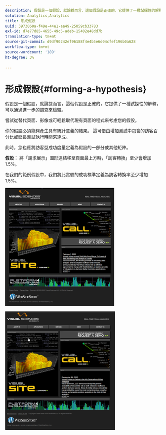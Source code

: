 ```yaml
---
description: 假設是一個假設，就論據而言，這個假設是正確的，它提供了一種試探性的解釋，可以通過進一步的調查來檢驗。
solution: Analytics,Analytics
title: 形成假設
uuid: 3973060a-f49e-44e1-aa49-25059cb33783
exl-id: d7e77d85-4655-49c5-adeb-15402e48dd7b
translation-type: tm+mt
source-git-commit: d9df90242ef96188f4e4b5e6d04cfef196b0a628
workflow-type: tm+mt
source-wordcount: '189'
ht-degree: 3%

---
```


# 形成假設{#forming-a-hypothesis}

假設是一個假設，就論據而言，這個假設是正確的，它提供了一種試探性的解釋，可以通過進一步的調查來檢驗。

嘗試從替代頁面、影像或可輕鬆取代現有頁面的程式來考慮您的假設。

你的假設必須能夠產生具有統計意義的結果。 這可借由增加測試中包含的訪客百分比或延長測試執行時間來達成。

此時，您也應將訪客型成功度量定義為假設的一部分或其他矩陣。

**假設：** 將「請求展示」圖形連結移至頁面最上方時，「訪客轉換」至少會增加1.5%。

在我們的範例假設中，我們將此實驗的成功標準定義為訪客轉換率至少增加1.5%。

![](assets/ControlPage.png)

![](assets/TestPage.png)
